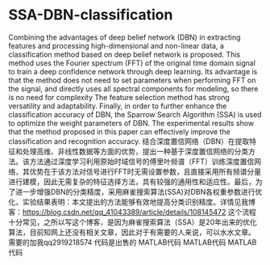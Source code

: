 # SSA-DBN-classification
Combining the advantages of deep belief network (DBN) in extracting features and processing high-dimensional and non-linear data, a classification method based on deep belief network is proposed. This method uses the Fourier spectrum (FFT) of the original time domain signal to train a deep confidence network through deep learning. Its advantage is that the method does not need to set parameters when performing FFT on the signal, and directly uses all spectral components for modeling, so there is no need for complexity The feature selection method has strong versatility and adaptability. Finally, in order to further enhance the classification accuracy of DBN, the Sparrow Search Algorithm (SSA) is used to optimize the weight parameters of DBN. The experimental results show that the method proposed in this paper can effectively improve the classification and recognition accuracy.
结合深度置信网络（DBN）在提取特征和处理高维、非线性数据等方面的优势，提出一种基于深度置信网络的分类方法。该方法通过深度学习利用原始时域信号的傅里叶频谱（FFT）训练深度置信网络，其优势在于该方法对信号进行FFT时无需设置参数，且直接采用所有频谱分量进行建模，因此无需复杂的特征选择方法，具有较强的通用性和适应性。最后，为了进一步增强DBN的分类精度，采用麻雀搜索算法(SSA)对DBN各权重参数进行优化，实验结果表明：本文提出的方法能够有效地提高分类识别精度。详情见我博客：https://blog.csdn.net/qq_41043389/article/details/108145472
这个流程十分常见，之所以写这个博客，是因为麻雀搜索算法（SSA）是20年出来的优化算法，目前知网上还没有相关文章，因此对于有需要的人来说，可以水水文章。
需要的加我qq2919218574 代码是出售的 MATLAB代码 MATLAB代码 MATLAB代码
